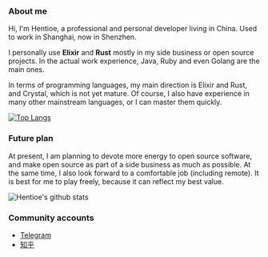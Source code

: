### About me

Hi, I'm Hentioe, a professional and personal developer living in China. Used to work in Shanghai, now in Shenzhen.

I personally use **Elixir** and **Rust** mostly in my side business or open source projects. In the actual work experience, Java, Ruby and even Golang are the main ones.

In terms of programming languages, my main direction is Elixir and Rust, and Crystal, which is not yet mature. Of course, I also have experience in many other mainstream languages, or I can master them quickly.

[![Top Langs](https://github-readme-stats.vercel.app/api/top-langs/?username=Hentioe)](https://github.com/Hentioe/github-readme-stats)

### Future plan

At present, I am planning to devote more energy to open source software, and make open source as part of a side business as much as possible. At the same time, I also look forward to a comfortable job (including remote). It is best for me to play freely, because it can reflect my best value.

![Hentioe's github stats](https://github-readme-stats.vercel.app/api?username=Hentioe&show_icons=true&icon_color=E0F63F&bg_color=30,57AECE,36F4FF&title_color=fff&text_color=fff)

### Community accounts

- [Telegram](https://t.me/Hentioe)
- [知乎](https://www.zhihu.com/people/Hentioe)
